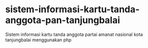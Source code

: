 # sistem-informasi-kartu-tanda-anggota-pan-tanjungbalai
Sistem informasi kartu tanda anggota partai amanat nasional kota tanjungbalai menggunakan php
